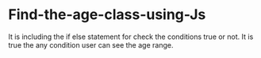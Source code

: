 # Find-the-age-class-using-Js
It is including the if else statement for check the conditions true or not. It is true the any condition user can see the age range.
